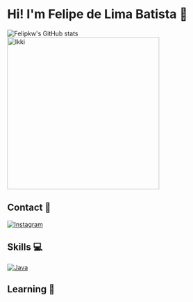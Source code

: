
# Hi! I'm Felipe de Lima Batista 🐧

![Felipkw's GitHub stats](https://github-readme-stats.vercel.app/api?username=felipkw&show_icons=true&theme=transparent)
<img align="absolute" alt="Ikki" width="350" src="https://media.tenor.com/_swm0zs2tGgAAAAC/chainsaw-man-aki.gif">

## Contact 📱

[![Instagram](https://img.shields.io/badge/Instagram-E4405F?style=for-the-badge&logo=instagram&logoColor=white)](https://www.instagram.com/felipe.flb23/)

## Skills 💻

[![Java](https://img.shields.io/badge/Java-ED8B00?style=for-the-badge&logo=openjdk&logoColor=white)]()

## Learning 📒

<div style="display: inline_block">
  <img align="center" alt "Html5" src= "https://img.shields.io/badge/Dart-0175C2?style=for-the-badge&logo=dart&logoColor=white"/>
  <img align="center" alt "Html5" src= "https://img.shields.io/badge/Flutter-02569B?style=for-the-badge&logo=flutter&logoColor=white"/>
  <img align="center" alt "Html5" src= "https://img.shields.io/badge/JavaScript-F7DF1E?style=for-the-badge&logo=javascript&logoColor=black"/>
<div/>
